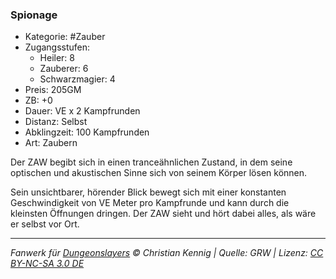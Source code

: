 ### Spionage

- Kategorie: #Zauber
- Zugangsstufen:
  - Heiler: 8
  - Zauberer: 6
  - Schwarzmagier: 4
- Preis: 205GM
- ZB: +0
- Dauer: VE x 2 Kampfrunden
- Distanz: Selbst
- Abklingzeit: 100 Kampfrunden
- Art: Zaubern

Der ZAW begibt sich in einen tranceähnlichen Zustand, in dem seine optischen und akustischen Sinne sich von seinem Körper lösen können.

Sein unsichtbarer, hörender Blick bewegt sich mit einer konstanten Geschwindigkeit von VE Meter pro Kampfrunde und kann durch die kleinsten Öffnungen dringen. Der ZAW sieht und hört dabei alles, als wäre er selbst vor Ort.

---

_Fanwerk für [Dungeonslayers](https://www.dungeonslayers.net/) © Christian Kennig | Quelle: GRW | Lizenz: [CC BY-NC-SA 3.0 DE](https://creativecommons.org/licenses/by-nc-sa/3.0/de/)_
